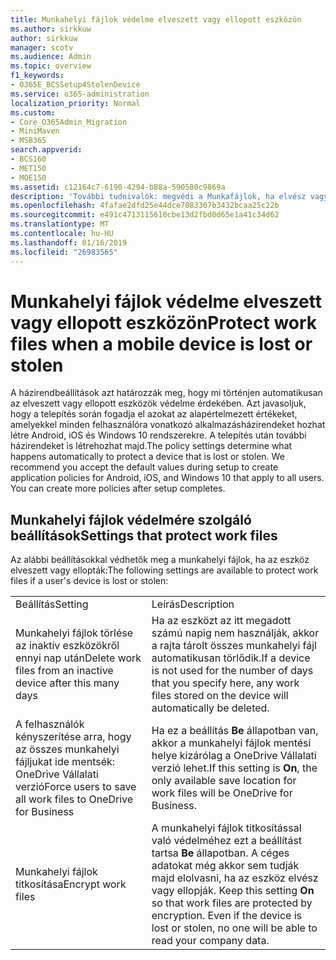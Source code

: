 ```yaml
---
title: Munkahelyi fájlok védelme elveszett vagy ellopott eszközön
ms.author: sirkkuw
author: sirkkuw
manager: scotv
ms.audience: Admin
ms.topic: overview
f1_keywords:
- O365E_BCSSetup4StolenDevice
ms.service: o365-administration
localization_priority: Normal
ms.custom:
- Core_O365Admin_Migration
- MiniMaven
- MSB365
search.appverid:
- BCS160
- MET150
- MOE150
ms.assetid: c12164c7-6190-4294-b88a-590580c9869a
description: 'További tudnivalók: megvédi a Munkafájlok, ha elvész vagy ellopják az eszköz a felhasználó számára elérhető beállítások.'
ms.openlocfilehash: 4fafae2dfd25e44dce7083307b3432bcaa25c22b
ms.sourcegitcommit: e491c4713115610cbe13d2fbd0d65e1a41c34d62
ms.translationtype: MT
ms.contentlocale: hu-HU
ms.lasthandoff: 01/16/2019
ms.locfileid: "26983565"
---
```

# <a name="protect-work-files-when-a-mobile-device-is-lost-or-stolen"></a><span data-ttu-id="e4bfb-103">Munkahelyi fájlok védelme elveszett vagy ellopott eszközön</span><span class="sxs-lookup"><span data-stu-id="e4bfb-103">Protect work files when a mobile device is lost or stolen</span></span>

<span data-ttu-id="e4bfb-p101">A házirendbeállítások azt határozzák meg, hogy mi történjen automatikusan az elveszett vagy ellopott eszközök védelme érdekében. Azt javasoljuk, hogy a telepítés során fogadja el azokat az alapértelmezett értékeket, amelyekkel minden felhasználóra vonatkozó alkalmazásházirendeket hozhat létre Android, iOS és Windows 10 rendszerekre. A telepítés után további házirendeket is létrehozhat majd.</span><span class="sxs-lookup"><span data-stu-id="e4bfb-p101">The policy settings determine what happens automatically to protect a device that is lost or stolen. We recommend you accept the default values during setup to create application policies for Android, iOS, and Windows 10 that apply to all users. You can create more policies after setup completes.</span></span>
  
## <a name="settings-that-protect-work-files"></a><span data-ttu-id="e4bfb-107">Munkahelyi fájlok védelmére szolgáló beállítások</span><span class="sxs-lookup"><span data-stu-id="e4bfb-107">Settings that protect work files</span></span>

<span data-ttu-id="e4bfb-108">Az alábbi beállításokkal védhetők meg a munkahelyi fájlok, ha az eszköz elveszett vagy ellopták:</span><span class="sxs-lookup"><span data-stu-id="e4bfb-108">The following settings are available to protect work files if a user's device is lost or stolen:</span></span>
  
|||
|:-----|:-----|
|<span data-ttu-id="e4bfb-109">Beállítás</span><span class="sxs-lookup"><span data-stu-id="e4bfb-109">Setting</span></span>  <br/> |<span data-ttu-id="e4bfb-110">Leírás</span><span class="sxs-lookup"><span data-stu-id="e4bfb-110">Description</span></span>  <br/> |
|<span data-ttu-id="e4bfb-111">Munkahelyi fájlok törlése az inaktív eszközökről ennyi nap után</span><span class="sxs-lookup"><span data-stu-id="e4bfb-111">Delete work files from an inactive device after this many days</span></span>  <br/> |<span data-ttu-id="e4bfb-112">Ha az eszközt az itt megadott számú napig nem használják, akkor a rajta tárolt összes munkahelyi fájl automatikusan törlődik.</span><span class="sxs-lookup"><span data-stu-id="e4bfb-112">If a device is not used for the number of days that you specify here, any work files stored on the device will automatically be deleted.</span></span>  <br/> |
|<span data-ttu-id="e4bfb-113">A felhasználók kényszerítése arra, hogy az összes munkahelyi fájljukat ide mentsék: OneDrive Vállalati verzió</span><span class="sxs-lookup"><span data-stu-id="e4bfb-113">Force users to save all work files to OneDrive for Business</span></span>  <br/> |<span data-ttu-id="e4bfb-114">Ha ez a beállítás **Be** állapotban van, akkor a munkahelyi fájlok mentési helye kizárólag a OneDrive Vállalati verzió lehet.</span><span class="sxs-lookup"><span data-stu-id="e4bfb-114">If this setting is **On**, the only available save location for work files will be OneDrive for Business.</span></span>  <br/> |
|<span data-ttu-id="e4bfb-115">Munkahelyi fájlok titkosítása</span><span class="sxs-lookup"><span data-stu-id="e4bfb-115">Encrypt work files</span></span>  <br/> |<span data-ttu-id="e4bfb-p102">A munkahelyi fájlok titkosítással való védelméhez ezt a beállítást tartsa **Be** állapotban. A céges adatokat még akkor sem tudják majd elolvasni, ha az eszköz elvész vagy ellopják.  </span><span class="sxs-lookup"><span data-stu-id="e4bfb-p102">Keep this setting **On** so that work files are protected by encryption. Even if the device is lost or stolen, no one will be able to read your company data.  </span></span><br/> |
   

